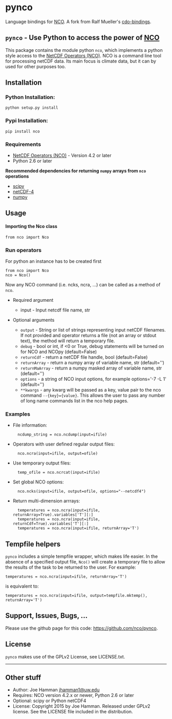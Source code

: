 pynco
============

Language bindings for [NCO](http://nco.sourceforge.net/).  A fork from Ralf Mueller's [cdo-bindings](https://github.com/Try2Code/cdo-bindings).

## `pynco` - Use Python to access the power of [NCO](http://nco.sourceforge.net/)

This package contains the module python `nco`, which implements a python style access to
the [NetCDF Operators (NCO)](http://nco.sourceforge.net/). NCO is a command line tool for processing
netCDF data. Its main focus is climate data, but it can by used for other
purposes too.

## Installation

### Python Installation:

    python setup.py install

### Pypi Installation:

    pip install nco

### Requirements

- [NetCDF Operators (NCO)](http://nco.sourceforge.net/) - Version 4.2 or later
- Python 2.6 or later

**Recommended dependencies for returning `numpy` arrays from `nco` operations**
- [scipy](http://docs.scipy.org/doc/scipy/reference/generated/scipy.io.netcdf.netcdf_file.html)
- [netCDF-4](https://code.google.com/p/netcdf4-python/)
- [numpy](http://www.numpy.org/)

## Usage

#### Importing the Nco class

   `from nco import Nco`

### Run operators

For python an instance has to be created first

    from nco import Nco
    nco = Nco()

Now any NCO command (i.e. ncks, ncra, ...) can be called as a method of `nco`.

* Required argument
   - input - Input netcdf file name, str

* Optional arguments
    - `output` - String or list of strings representing input netCDF filenames.  If not provided and operator returns a file (not an array or stdout text), the method will return a temporary file.
    - `debug` - bool or int, if <0 or True, debug statements will be turned on for NCO and NCOpy (default=False)
    - `returnCdf` - return a netCDF file handle, bool (default=False)
    - `returnArray` - return a numpy array of variable name, str (default='')
    - `returnMaArray` - return a numpy masked array of variable name, str (default='')
    - `options` - a string of NCO input options, for example options='-7 -L 1' (default='')
    - `**kwargs` - any kwarg will be passed as a key, value pair to the nco command `--{key}={value}`.  This allows the user to pass any number of long name commands list in the nco help pages.

### Examples

* File information:

        ncdump_string = nco.ncdump(input=ifile)

* Operators with user defined regular output files:

        nco.ncra(input=ifile, output=ofile)

* Use temporary output files:

        temp_ofile = nco.ncrcat(input=ifile)

* Set global NCO options:

        nco.ncks(input=ifile, output=ofile, options="--netcdf4")

* Return multi-dimension arrrays:

        temperatures = nco.ncra(input=ifile, returnArray=True).variables['T'][:]
        temperatures = nco.ncra(input=ifile, returnCdf=True).variables['T'][:]
        temperatures = nco.ncra(input=ifile, returnArray='T')

## Tempfile helpers

`pynco` includes a simple tempfile wrapper, which makes life easier.  In the
absence of a specified output file, `Nco()` will create a temporary file to allow the results of the task to be returned to the user.  For example:

    temperatures = nco.ncra(input=ifile, returnArray='T')
is equivalent to:

    temperatures = nco.ncra(input=ifile, output=tempfile.mktemp(), returnArray='T')

## Support, Issues, Bugs, ...

Please use the github page for this code: https://github.com/nco/pynco.

## License

`pynco` makes use of the GPLv2 License, see LICENSE.txt.

---

## Other stuff

* Author: Joe Hamman <jhamman1@uw.edu>
* Requires: NCO version 4.2.x or newer, Python 2.6 or later
* Optional: scipy or Python netCDF4
* License:  Copyright 2015 by Joe Hamman.  Released under GPLv2 license.  See the LICENSE file included in the distribution.
